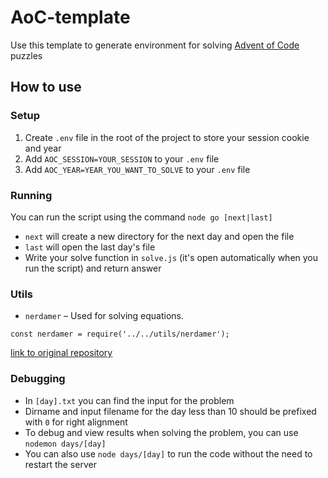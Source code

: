 # AoC-template
Use this template to generate environment for solving [Advent of Code](https://adventofcode.com/) puzzles

## How to use

### Setup
1. Create `.env` file in the root of the project to store your session cookie and year
2. Add `AOC_SESSION=YOUR_SESSION` to your `.env` file
3. Add `AOC_YEAR=YEAR_YOU_WANT_TO_SOLVE` to your `.env` file

### Running
You can run the script using the command `node go [next|last]`
  - `next` will create a new directory for the next day and open the file
  - `last` will open the last day's file
  - Write your solve function in `solve.js` (it's open automatically when you run the script) and return answer

### Utils
- `nerdamer` – Used for solving equations.
```
const nerdamer = require('../../utils/nerdamer');
```
[link to original repository](https://github.com/evanw/nerdamer)

### Debugging
- In `[day].txt` you can find the input for the problem
- Dirname and input filename for the day less than 10 should be prefixed with `0` for right alignment
- To debug and view results when solving the problem, you can use `nodemon days/[day]`
- You can also use `node days/[day]` to run the code without the need to restart the server
